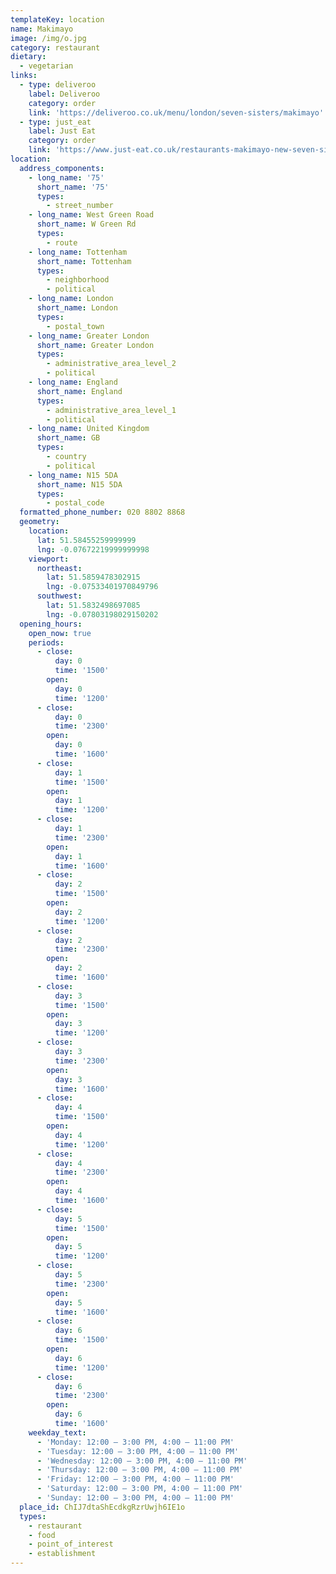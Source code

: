 ```yaml
---
templateKey: location
name: Makimayo
image: /img/o.jpg
category: restaurant
dietary:
  - vegetarian
links:
  - type: deliveroo
    label: Deliveroo
    category: order
    link: 'https://deliveroo.co.uk/menu/london/seven-sisters/makimayo'
  - type: just_eat
    label: Just Eat
    category: order
    link: 'https://www.just-eat.co.uk/restaurants-makimayo-new-seven-sisters/menu'
location:
  address_components:
    - long_name: '75'
      short_name: '75'
      types:
        - street_number
    - long_name: West Green Road
      short_name: W Green Rd
      types:
        - route
    - long_name: Tottenham
      short_name: Tottenham
      types:
        - neighborhood
        - political
    - long_name: London
      short_name: London
      types:
        - postal_town
    - long_name: Greater London
      short_name: Greater London
      types:
        - administrative_area_level_2
        - political
    - long_name: England
      short_name: England
      types:
        - administrative_area_level_1
        - political
    - long_name: United Kingdom
      short_name: GB
      types:
        - country
        - political
    - long_name: N15 5DA
      short_name: N15 5DA
      types:
        - postal_code
  formatted_phone_number: 020 8802 8868
  geometry:
    location:
      lat: 51.58455259999999
      lng: -0.07672219999999998
    viewport:
      northeast:
        lat: 51.5859478302915
        lng: -0.07533401970849796
      southwest:
        lat: 51.5832498697085
        lng: -0.07803198029150202
  opening_hours:
    open_now: true
    periods:
      - close:
          day: 0
          time: '1500'
        open:
          day: 0
          time: '1200'
      - close:
          day: 0
          time: '2300'
        open:
          day: 0
          time: '1600'
      - close:
          day: 1
          time: '1500'
        open:
          day: 1
          time: '1200'
      - close:
          day: 1
          time: '2300'
        open:
          day: 1
          time: '1600'
      - close:
          day: 2
          time: '1500'
        open:
          day: 2
          time: '1200'
      - close:
          day: 2
          time: '2300'
        open:
          day: 2
          time: '1600'
      - close:
          day: 3
          time: '1500'
        open:
          day: 3
          time: '1200'
      - close:
          day: 3
          time: '2300'
        open:
          day: 3
          time: '1600'
      - close:
          day: 4
          time: '1500'
        open:
          day: 4
          time: '1200'
      - close:
          day: 4
          time: '2300'
        open:
          day: 4
          time: '1600'
      - close:
          day: 5
          time: '1500'
        open:
          day: 5
          time: '1200'
      - close:
          day: 5
          time: '2300'
        open:
          day: 5
          time: '1600'
      - close:
          day: 6
          time: '1500'
        open:
          day: 6
          time: '1200'
      - close:
          day: 6
          time: '2300'
        open:
          day: 6
          time: '1600'
    weekday_text:
      - 'Monday: 12:00 – 3:00 PM, 4:00 – 11:00 PM'
      - 'Tuesday: 12:00 – 3:00 PM, 4:00 – 11:00 PM'
      - 'Wednesday: 12:00 – 3:00 PM, 4:00 – 11:00 PM'
      - 'Thursday: 12:00 – 3:00 PM, 4:00 – 11:00 PM'
      - 'Friday: 12:00 – 3:00 PM, 4:00 – 11:00 PM'
      - 'Saturday: 12:00 – 3:00 PM, 4:00 – 11:00 PM'
      - 'Sunday: 12:00 – 3:00 PM, 4:00 – 11:00 PM'
  place_id: ChIJ7dtaShEcdkgRzrUwjh6IE1o
  types:
    - restaurant
    - food
    - point_of_interest
    - establishment
---
```

